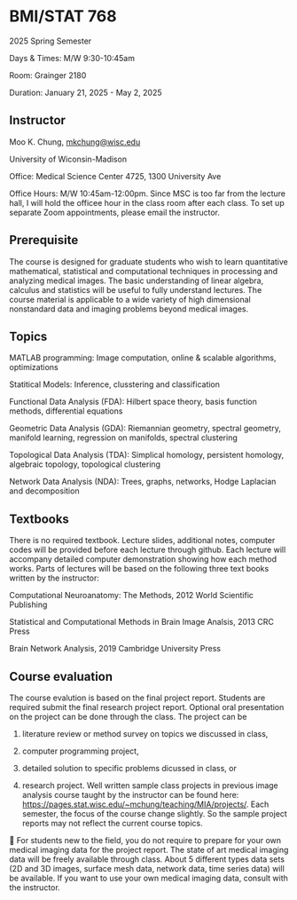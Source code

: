 # BMI/STAT 768

2025 Spring Semester

Days & Times: M/W 9:30-10:45am 

Room: Grainger 2180

Duration: January 21, 2025 - May 2, 2025



## Instructor
Moo K. Chung, mkchung@wisc.edu

University of Wiconsin-Madison

Office: Medical Science Center 4725, 1300 University Ave

Office Hours: M/W 10:45am-12:00pm. Since MSC is too far from the lecture hall, I will hold the officee hour in the class room after each class. 
To set up separate Zoom appointments, please email the instructor. 


## Prerequisite
The course is designed for graduate students who wish to learn quantitative mathematical, statistical and computational techniques in processing and analyzing medical images. The basic understanding of linear algebra, calculus and statistics will be useful to fully understand lectures. The course material is applicable to a wide variety of high dimensional nonstandard data and imaging problems beyond medical images. 



## Topics

MATLAB programming: Image computation, online & scalable algorithms, optimizations

Statitical Models: Inference, clusstering and classification

Functional Data Analysis (FDA): Hilbert space theory, basis function methods, differential equations

Geometric Data Analysis (GDA): Riemannian geometry, spectral geometry, manifold learning, regression on manifolds, spectral clustering

Topological Data Analysis (TDA): Simplical homology, persistent homology, algebraic topology, topological clustering

Network Data Analysis (NDA): Trees, graphs, networks, Hodge Laplacian and decomposition


## Textbooks

There is no required textbook. Lecture slides, additional notes, computer codes will be provided before each lecture through github. Each lecture will accompany detailed computer demonstration showing how each method works. Parts of lectures will be based on the following three text books written by the instructor:

Computational Neuroanatomy: The Methods, 2012 World Scientific Publishing

Statistical and Computational Methods in Brain Image Analsis, 2013 CRC Press

Brain Network Analysis, 2019 Cambridge University Press


## Course evaluation 

The course evalution is based on the final project report. Students are required submit the final research project report.
Optional oral presentation on the project can be done through the class. The project can be 

1) literature review or method survey on topics we discussed in class,

2) computer programming project,
  
3) detailed solution to specific problems dicussed in class, or

4) research project. Well written sample class projects in previous image analysis course taught by the instructor can be found here: https://pages.stat.wisc.edu/~mchung/teaching/MIA/projects/. Each semester, the focus of the course change slightly. So the sample project reports may not reflect the current course topics. 

🔴 For students new to the field, you do not require to prepare for your own medical imaging data for the project report. The state of art medical imaging data will be freely available through class. About 5 different types data sets (2D and 3D images, surface mesh data, network data, time series data) will be available. If you want to use your own medical imaging data, consult with the instructor. 




